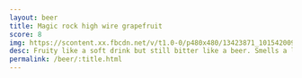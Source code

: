 ```yaml
---
layout: beer
title: Magic rock high wire grapefruit
score: 8
img: https://scontent.xx.fbcdn.net/v/t1.0-0/p480x480/13423871_10154200938833745_2449878580533037042_n.jpg?oh=bf7e27244d98b5f5514e3e6b970697d0&oe=590E7DBE
desc: Fruity like a soft drink but still bitter like a beer. Smells a little bit like past. Different and refreshing
permalink: /beer/:title.html
---
```

